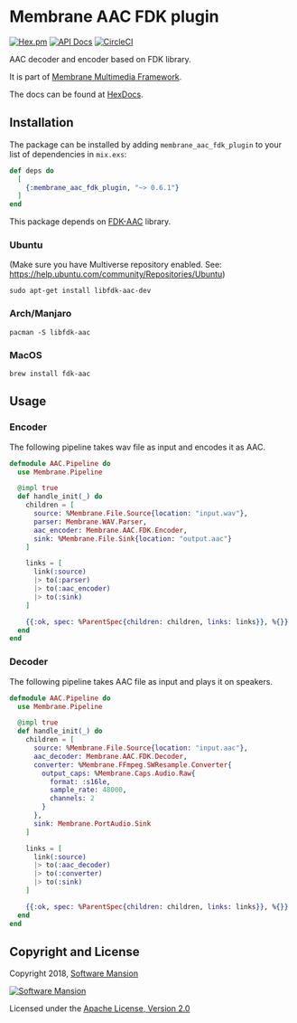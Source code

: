 # Membrane AAC FDK plugin
[![Hex.pm](https://img.shields.io/hexpm/v/membrane_aac_fdk_plugin.svg)](https://hex.pm/packages/membrane_aac_fdk_plugin)
[![API Docs](https://img.shields.io/badge/api-docs-yellow.svg?style=flat)](https://hexdocs.pm/membrane_aac_fdk_plugin/)
[![CircleCI](https://circleci.com/gh/membraneframework/membrane_aac_fdk_plugin.svg?style=svg)](https://circleci.com/gh/membraneframework/membrane_aac_fdk_plugin)

AAC decoder and encoder based on FDK library.

It is part of [Membrane Multimedia Framework](https://membraneframework.org).

The docs can be found at [HexDocs](https://hexdocs.pm/membrane_aac_fdk_plugin).

## Installation

The package can be installed by adding `membrane_aac_fdk_plugin` to your list of dependencies in `mix.exs`:

```elixir
def deps do
  [
    {:membrane_aac_fdk_plugin, "~> 0.6.1"}
  ]
end
```

This package depends on [FDK-AAC](https://github.com/mstorsjo/fdk-aac) library.

### Ubuntu
(Make sure you have Multiverse repository enabled. See: https://help.ubuntu.com/community/Repositories/Ubuntu)
```
sudo apt-get install libfdk-aac-dev
```

### Arch/Manjaro
```
pacman -S libfdk-aac
```

### MacOS
```
brew install fdk-aac
```
## Usage

### Encoder  
The following pipeline takes wav file as input and encodes it as AAC. 

```elixir
defmodule AAC.Pipeline do
  use Membrane.Pipeline

  @impl true
  def handle_init(_) do
    children = [
      source: %Membrane.File.Source{location: "input.wav"},
      parser: Membrane.WAV.Parser,
      aac_encoder: Membrane.AAC.FDK.Encoder,
      sink: %Membrane.File.Sink{location: "output.aac"}
    ]

    links = [
      link(:source)
      |> to(:parser)
      |> to(:aac_encoder)
      |> to(:sink)
    ]

    {{:ok, spec: %ParentSpec{children: children, links: links}}, %{}}
  end
end
```
### Decoder
The following pipeline takes AAC file as input and plays it on speakers. 
```elixir
defmodule AAC.Pipeline do
  use Membrane.Pipeline

  @impl true
  def handle_init(_) do
    children = [
      source: %Membrane.File.Source{location: "input.aac"},
      aac_decoder: Membrane.AAC.FDK.Decoder,
      converter: %Membrane.FFmpeg.SWResample.Converter{
        output_caps: %Membrane.Caps.Audio.Raw{
          format: :s16le,
          sample_rate: 48000,
          channels: 2
        }
      },
      sink: Membrane.PortAudio.Sink
    ]

    links = [
      link(:source)
      |> to(:aac_decoder)
      |> to(:converter)
      |> to(:sink)
    ]

    {{:ok, spec: %ParentSpec{children: children, links: links}}, %{}}
  end
end
```
## Copyright and License

Copyright 2018, [Software Mansion](https://swmansion.com/?utm_source=git&utm_medium=readme&utm_campaign=membrane)

[![Software Mansion](https://logo.swmansion.com/logo?color=white&variant=desktop&width=200&tag=membrane-github)](https://swmansion.com/?utm_source=git&utm_medium=readme&utm_campaign=membrane)

Licensed under the [Apache License, Version 2.0](LICENSE)
